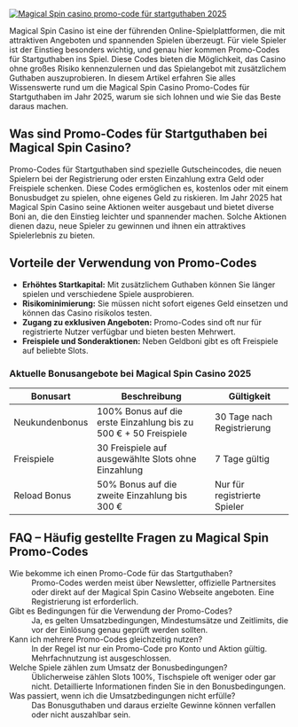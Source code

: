 [![Magical Spin casino promo-code für startguthaben 2025](https://123-caf.pages.dev/gitsignup.png)](https://vrmoo.ru/Bt82HjjY)

<p>Magical Spin Casino ist eine der führenden Online-Spielplattformen, die mit attraktiven Angeboten und spannenden Spielen überzeugt. Für viele Spieler ist der Einstieg besonders wichtig, und genau hier kommen Promo-Codes für Startguthaben ins Spiel. Diese Codes bieten die Möglichkeit, das Casino ohne großes Risiko kennenzulernen und das Spielangebot mit zusätzlichem Guthaben auszuprobieren. In diesem Artikel erfahren Sie alles Wissenswerte rund um die Magical Spin Casino Promo-Codes für Startguthaben im Jahr 2025, warum sie sich lohnen und wie Sie das Beste daraus machen.</p>  <h2>Was sind Promo-Codes für Startguthaben bei Magical Spin Casino?</h2> <p>Promo-Codes für Startguthaben sind spezielle Gutscheincodes, die neuen Spielern bei der Registrierung oder ersten Einzahlung extra Geld oder Freispiele schenken. Diese Codes ermöglichen es, kostenlos oder mit einem Bonusbudget zu spielen, ohne eigenes Geld zu riskieren. Im Jahr 2025 hat Magical Spin Casino seine Aktionen weiter ausgebaut und bietet diverse Boni an, die den Einstieg leichter und spannender machen. Solche Aktionen dienen dazu, neue Spieler zu gewinnen und ihnen ein attraktives Spielerlebnis zu bieten.</p>  <h2>Vorteile der Verwendung von Promo-Codes</h2> <ul>   <li><strong>Erhöhtes Startkapital:</strong> Mit zusätzlichem Guthaben können Sie länger spielen und verschiedene Spiele ausprobieren.</li>   <li><strong>Risikominimierung:</strong> Sie müssen nicht sofort eigenes Geld einsetzen und können das Casino risikolos testen.</li>   <li><strong>Zugang zu exklusiven Angeboten:</strong> Promo-Codes sind oft nur für registrierte Nutzer verfügbar und bieten besten Mehrwert.</li>   <li><strong>Freispiele und Sonderaktionen:</strong> Neben Geldboni gibt es oft Freispiele auf beliebte Slots.</li> </ul>  <h3>Aktuelle Bonusangebote bei Magical Spin Casino 2025</h3> <table>   <thead>     <tr>       <th>Bonusart</th>       <th>Beschreibung</th>       <th>Gültigkeit</th>     </tr>   </thead>   <tbody>     <tr>       <td>Neukundenbonus</td>       <td>100% Bonus auf die erste Einzahlung bis zu 500 € + 50 Freispiele</td>       <td>30 Tage nach Registrierung</td>     </tr>     <tr>       <td>Freispiele</td>       <td>30 Freispiele auf ausgewählte Slots ohne Einzahlung</td>       <td>7 Tage gültig</td>     </tr>     <tr>       <td>Reload Bonus</td>       <td>50% Bonus auf die zweite Einzahlung bis 300 €</td>       <td>Nur für registrierte Spieler</td>     </tr>   </tbody> </table>  <h2>FAQ – Häufig gestellte Fragen zu Magical Spin Promo-Codes</h2> <dl>   <dt>Wie bekomme ich einen Promo-Code für das Startguthaben?</dt>   <dd>Promo-Codes werden meist über Newsletter, offizielle Partnersites oder direkt auf der Magical Spin Casino Webseite angeboten. Eine Registrierung ist erforderlich.</dd>    <dt>Gibt es Bedingungen für die Verwendung der Promo-Codes?</dt>   <dd>Ja, es gelten Umsatzbedingungen, Mindestumsätze und Zeitlimits, die vor der Einlösung genau geprüft werden sollten.</dd>    <dt>Kann ich mehrere Promo-Codes gleichzeitig nutzen?</dt>   <dd>In der Regel ist nur ein Promo-Code pro Konto und Aktion gültig. Mehrfachnutzung ist ausgeschlossen.</dd>    <dt>Welche Spiele zählen zum Umsatz der Bonusbedingungen?</dt>   <dd>Üblicherweise zählen Slots 100%, Tischspiele oft weniger oder gar nicht. Detaillierte Informationen finden Sie in den Bonusbedingungen.</dd>    <dt>Was passiert, wenn ich die Umsatzbedingungen nicht erfülle?</dt>   <dd>Das Bonusguthaben und daraus erzielte Gewinne können verfallen oder nicht auszahlbar sein.</dd> </dl>